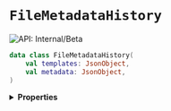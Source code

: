 # `FileMetadataHistory`


![API: Internal/Beta](https://img.shields.io/static/v1?label=API&message=Internal/Beta&color=red&style=flat-square)



```kotlin
data class FileMetadataHistory(
    val templates: JsonObject,
    val metadata: JsonObject,
)
```

<details>
<summary>
<b>Properties</b>
</summary>

<details>
<summary>
<code>templates</code>: <code><code><a href='https://kotlin.github.io/kotlinx.serialization/kotlinx-serialization-json/kotlinx-serialization-json/kotlinx.serialization.json/-json-object/index.html'>JsonObject</a></code></code>
</summary>





</details>

<details>
<summary>
<code>metadata</code>: <code><code><a href='https://kotlin.github.io/kotlinx.serialization/kotlinx-serialization-json/kotlinx-serialization-json/kotlinx.serialization.json/-json-object/index.html'>JsonObject</a></code></code>
</summary>





</details>



</details>

